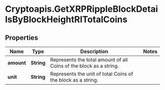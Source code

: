 # Cryptoapis.GetXRPRippleBlockDetailsByBlockHeightRITotalCoins

## Properties

Name | Type | Description | Notes
------------ | ------------- | ------------- | -------------
**amount** | **String** | Represents the total amount of all Coins of the block as a string. | 
**unit** | **String** | Represents the unit of total Coins of the block as a string. | 


